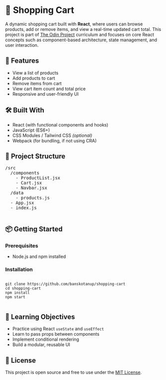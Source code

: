 <!DOCTYPE html>
<html lang="en">
<head>
  <meta charset="UTF-8" />
  <meta name="viewport" content="width=device-width, initial-scale=1.0"/>
  <title>Shopping Cart - The Odin Project</title>
</head>
<body>
  <h1>🛒 Shopping Cart</h1>
  <p>
    A dynamic shopping cart built with <strong>React</strong>, where users can browse products, add or remove items, and view a real-time updated cart total. This project is part of 
    <a href="https://www.theodinproject.com/" target="_blank" rel="noopener noreferrer">The Odin Project</a> curriculum and focuses on core React concepts such as component-based architecture, state management, and user interaction.
  </p>

  <h2>🚀 Features</h2>
  <ul>
    <li>View a list of products</li>
    <li>Add products to cart</li>
    <li>Remove items from cart</li>
    <li>View cart item count and total price</li>
    <li>Responsive and user-friendly UI</li>
  </ul>

  <h2>🛠️ Built With</h2>
  <ul>
    <li>React (with functional components and hooks)</li>
    <li>JavaScript (ES6+)</li>
    <li>CSS Modules / Tailwind CSS <em>(optional)</em></li>
    <li>Webpack (for bundling, if not using CRA)</li>
  </ul>

  <h2>📁 Project Structure</h2>
  <pre>
/src
  /components
    - ProductList.jsx
    - Cart.jsx
    - Navbar.jsx
  /data
    - products.js
  - App.jsx
  - index.js
  </pre>

  <h2>📦 Getting Started</h2>
  <h3>Prerequisites</h3>
  <ul>
    <li>Node.js and npm installed</li>
  </ul>

  <h3>Installation</h3>
  <pre><code>
git clone https://github.com/banskotanup/shopping-cart
cd shopping-cart
npm install
npm start
  </code></pre>

  <h2>🎯 Learning Objectives</h2>
  <ul>
    <li>Practice using React <code>useState</code> and <code>useEffect</code></li>
    <li>Learn to pass props between components</li>
    <li>Implement conditional rendering</li>
    <li>Build a modular, reusable UI</li>
  </ul>

  <h2>📄 License</h2>
  <p>
    This project is open source and free to use under the 
    <a href="LICENSE" target="_blank">MIT License</a>.
  </p>
</body>
</html>
